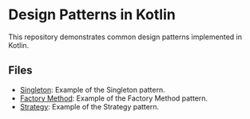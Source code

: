 # Design Patterns in Kotlin

This repository demonstrates common design patterns implemented in Kotlin.

## Files

- [Singleton](src/main/kotlin/Singleton.kt): Example of the Singleton pattern.
- [Factory Method](src/main/kotlin/FactoryMethod.kt): Example of the Factory Method pattern.
- [Strategy](src/main/kotlin/Strategy.kt): Example of the Strategy pattern.
